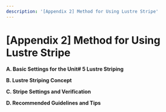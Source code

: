 ```yaml
---
description: '[Appendix 2] Method for Using Lustre Stripe'
---
```


# \[Appendix 2] Method for Using Lustre Stripe

**A. Basic Settings for the Unit# 5 Lustre Striping**

**B. Lustre Striping Concept**

**C. Stripe Settings and Verification**

**D. Recommended Guidelines and Tips**
